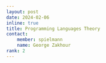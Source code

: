 ```yaml
---
layout: post
date: 2024-02-06
inline: true
title: Programming Languages Theory
contact:
    member: spielmann
    name: George Zakhour
rank: 2
---
```


